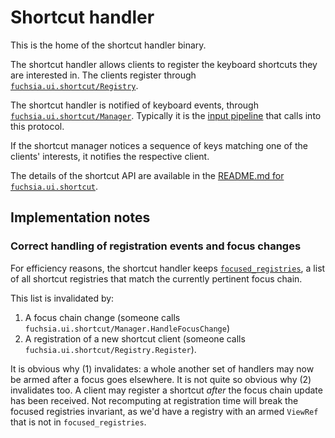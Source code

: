# Shortcut handler

This is the home of the shortcut handler binary.

The shortcut handler allows clients to register the keyboard shortcuts they are
interested in.  The clients register through
[`fuchsia.ui.shortcut/Registry`][1].

The shortcut handler is notified of keyboard events, through
[`fuchsia.ui.shortcut/Manager`][2].  Typically it is the [input pipeline][3]
that calls into this protocol.

If the shortcut manager notices a sequence of keys matching one of the clients'
interests, it notifies the respective client.

The details of the shortcut API are available in the [README.md for
`fuchsia.ui.shortcut`][4].

## Implementation notes

### Correct handling of registration events and focus changes

For efficiency reasons, the shortcut handler keeps [`focused_registries`][5], a
list of all shortcut registries that match the currently pertinent
focus chain.

This list is invalidated by:

1. A focus chain change (someone calls
  `fuchsia.ui.shortcut/Manager.HandleFocusChange`)
2. A registration of a new shortcut client (someone calls
   `fuchsia.ui.shortcut/Registry.Register`).

It is obvious why (1) invalidates: a whole another set of handlers may now be
armed after a focus goes elsewhere.  It is not quite so obvious why (2)
invalidates too.  A client may register a shortcut *after* the focus chain
update has been received.  Not recomputing at registration time will break the
focused registries invariant, as we'd have a registry with an armed `ViewRef`
that is not in `focused_registries`.

<!-- xrefs -->

[1]: /sdk/fidl/fuchsia.ui.shortcut/registry.fidl
[2]: /sdk/fidl/fuchsia.ui.shortcut/manager.fidl
[3]: /docs/concepts/session/input/README.md
[4]: /sdk/fidl/fuchsia.ui.shortcut/README.md
[5]: /src/ui/bin/shortcut/src/registry.rs

